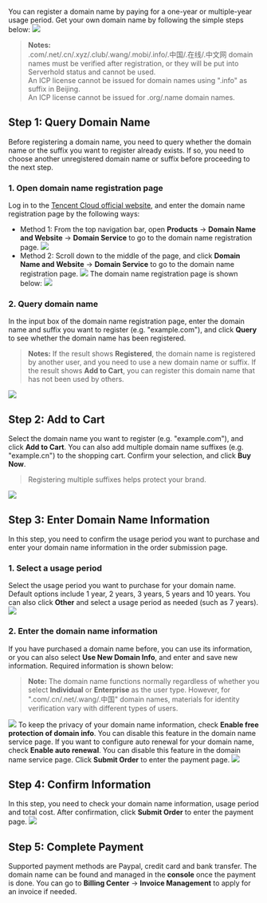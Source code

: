 You can register a domain name by paying for a one-year or multiple-year usage period. Get your own domain name by following the simple steps below:
![](https://main.qcloudimg.com/raw/57063be2a96fd3171e6df44568c97d22.png)

>**Notes:**  
>.com/.net/.cn/.xyz/.club/.wang/.mobi/.info/.中国/.在线/.中文网 domain names must be verified after registration, or they will be put into Serverhold status and cannot be used.  
>An ICP license cannot be issued for domain names using ".info" as suffix in Beijing.  
>An ICP license cannot be issued for .org/.name domain names.

## Step 1: Query Domain Name
Before registering a domain name, you need to query whether the domain name or the suffix you want to register already exists. If so, you need to choose another unregistered domain name or suffix before proceeding to the next step.
### 1. Open domain name registration page
Log in to the [Tencent Cloud official website](https://cloud.tencent.com/), and enter the domain name registration page by the following ways:
- Method 1: From the top navigation bar, open **Products** -> **Domain Name and Website** -> **Domain Service** to go to the domain name registration page.
![](https://main.qcloudimg.com/raw/2c11e1f4eb95daeb861c7f27e5e6444e.png)
- Method 2: Scroll down to the middle of the page, and click **Domain Name and Website** -> **Domain Service** to go to the domain name registration page.
![](https://main.qcloudimg.com/raw/b255cb790f187c21e51869d338f470bd.png)
The domain name registration page is shown below:
![](https://main.qcloudimg.com/raw/c25d384b16703648073424de9ace650f.png)

### 2. Query domain name
In the input box of the domain name registration page, enter the domain name and suffix you want to register (e.g. "example.com"), and click **Query** to see whether the domain name has been registered.
>**Notes:**
>If the result shows **Registered**, the domain name is registered by another user, and you need to use a new domain name or suffix.
>If the result shows **Add to Cart**, you can register this domain name that has not been used by others.

![](//mc.qcloudimg.com/static/img/36725567cd8c3fc6b169234e4ff9dcf0/image.png)

## Step 2: Add to Cart
Select the domain name you want to register (e.g. "example.com"), and click **Add to Cart**. You can also add multiple domain name suffixes (e.g. "example.cn") to the shopping cart. Confirm your selection, and click **Buy Now**.
>Registering multiple suffixes helps protect your brand.

![](//mc.qcloudimg.com/static/img/70d6fb4e8fd4a25e86b7112d3a4060af/image.png)

## Step 3: Enter Domain Name Information
In this step, you need to confirm the usage period you want to purchase and enter your domain name information in the order submission page.

### 1. Select a usage period
Select the usage period you want to purchase for your domain name. Default options include 1 year, 2 years, 3 years, 5 years and 10 years. You can also click **Other** and select a usage period as needed (such as 7 years).
![](https://main.qcloudimg.com/raw/4c4844b31d54bdff490f2ec85ee76adc.png)

### 2. Enter the domain name information
If you have purchased a domain name before, you can use its information, or you can also select **Use New Domain Info**, and enter and save new information. Required information is shown below:
>**Note:**
>The domain name functions normally regardless of whether you select **Individual** or **Enterprise** as the user type. However, for ".com/.cn/.net/.wang/.中国" domain names, materials for identity verification vary with different types of users.

![](//mc.qcloudimg.com/static/img/66389664a410168720f6aaf938405577/image.png)
To keep the privacy of your domain name information, check **Enable free protection of domain info**. You can disable this feature in the domain name service page.
If you want to configure auto renewal for your domain name, check **Enable auto renewal**. You can disable this feature in the domain name service page. Click **Submit Order** to enter the payment page.
![](//mc.qcloudimg.com/static/img/ea7272cc0a8f5e2d14f862da2086b74e/image.png)

## Step 4: Confirm Information
In this step, you need to check your domain name information, usage period and total cost. After confirmation, click **Submit Order** to enter the payment page.
![](//mc.qcloudimg.com/static/img/e2f1d139ae25fb9ee0034b73b60e1a5d/image.png)

## Step 5: Complete Payment
Supported payment methods are Paypal, credit card and bank transfer. The domain name can be found and managed in the **console** once the payment is done.
You can go to **Billing Center** -> **Invoice Management** to apply for an invoice if needed.

